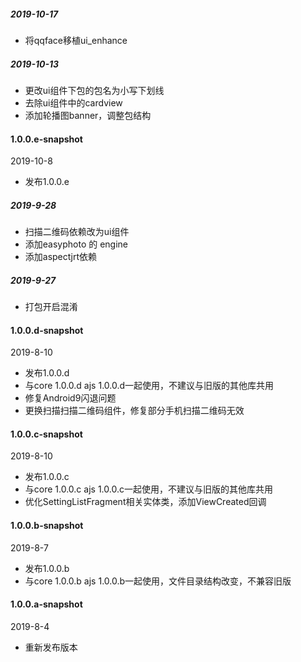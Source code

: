 

##### 2019-10-17
- 将qqface移植ui_enhance

##### 2019-10-13
- 更改ui组件下包的包名为小写下划线
- 去除ui组件中的cardview
- 添加轮播图banner，调整包结构

#### 1.0.0.e-snapshot
2019-10-8
- 发布1.0.0.e

##### 2019-9-28
- 扫描二维码依赖改为ui组件
- 添加easyphoto 的 engine
- 添加aspectjrt依赖

##### 2019-9-27 
- 打包开启混淆

#### 1.0.0.d-snapshot
2019-8-10
- 发布1.0.0.d
- 与core 1.0.0.d  ajs 1.0.0.d一起使用，不建议与旧版的其他库共用
- 修复Android9闪退问题
- 更换扫描扫描二维码组件，修复部分手机扫描二维码无效


#### 1.0.0.c-snapshot
2019-8-10
- 发布1.0.0.c
- 与core 1.0.0.c  ajs 1.0.0.c一起使用，不建议与旧版的其他库共用
- 优化SettingListFragment相关实体类，添加ViewCreated回调


#### 1.0.0.b-snapshot
2019-8-7
- 发布1.0.0.b
- 与core 1.0.0.b  ajs 1.0.0.b一起使用，文件目录结构改变，不兼容旧版


#### 1.0.0.a-snapshot
2019-8-4
- 重新发布版本